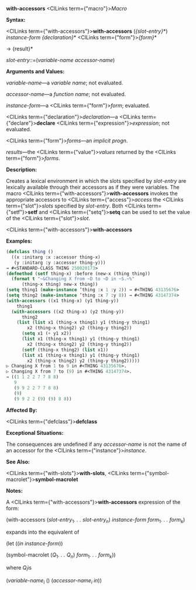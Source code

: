 **with-accessors** <ClLinks  term={"macro"}><i>Macro</i></ClLinks> 



**Syntax:** 



<ClLinks  term={"with-accessors"}><b>with-accessors</b></ClLinks> (*\{slot-entry\}*\*) *instance-form \{declaration\}*\* <ClLinks  term={"form"}><i>\{form\}</i></ClLinks>\* 



→ \{result\}\* 



*slot-entry::*=(*variable-name accessor-name*) 



**Arguments and Values:** 



*variable-name*—a *variable name*; not evaluated. 



*accessor-name*—a *function name*; not evaluated. 



*instance-form*—a <ClLinks  term={"form"}><i>form</i></ClLinks>; evaluated. 



<ClLinks  term={"declaration"}><i>declaration</i></ClLinks>—a <ClLinks  term={"declare"}><b>declare</b></ClLinks> <ClLinks  term={"expression"}><i>expression</i></ClLinks>; not evaluated. 



<ClLinks  term={"form"}><i>forms</i></ClLinks>—an *implicit progn*. 



*results*—the <ClLinks  term={"value"}><i>values</i></ClLinks> returned by the <ClLinks  term={"form"}><i>forms</i></ClLinks>. 



**Description:** 



Creates a lexical environment in which the slots specified by *slot-entry* are lexically available through their accessors as if they were variables. The macro <ClLinks  term={"with-accessors"}><b>with-accessors</b></ClLinks> invokes the appropriate accessors to <ClLinks  term={"access"}><i>access</i></ClLinks> the <ClLinks  term={"slot"}><i>slots</i></ClLinks> specified by *slot-entry*. Both <ClLinks  term={"setf"}><b>setf</b></ClLinks> and <ClLinks  term={"setq"}><b>setq</b></ClLinks> can be used to set the value of the <ClLinks  term={"slot"}><i>slot</i></ClLinks>. 







 



 



<ClLinks  term={"with-accessors"}><b>with-accessors</b></ClLinks> 



**Examples:**
```lisp
(defclass thing () 
  ((x :initarg :x :accessor thing-x) 
   (y :initarg :y :accessor thing-y))) 
→ #<STANDARD-CLASS THING 250020173> 
(defmethod (setf thing-x) :before (new-x (thing thing)) 
  (format t "~&Changing X from ~D to ~D in ~S.~%" 
	  (thing-x thing) new-x thing)) 
(setq thing1 (make-instance ’thing :x 1 :y 2)) → #<THING 43135676> 
(setq thing2 (make-instance ’thing :x 7 :y 8)) → #<THING 43147374> 
(with-accessors ((x1 thing-x) (y1 thing-y)) 
    thing1 
  (with-accessors ((x2 thing-x) (y2 thing-y)) 
      thing2 
    (list (list x1 (thing-x thing1) y1 (thing-y thing1) 
		x2 (thing-x thing2) y2 (thing-y thing2)) 
	  (setq x1 (+ y1 x2)) 
	  (list x1 (thing-x thing1) y1 (thing-y thing1) 
		x2 (thing-x thing2) y2 (thing-y thing2)) 
	  (setf (thing-x thing2) (list x1)) 
	  (list x1 (thing-x thing1) y1 (thing-y thing1) 
		x2 (thing-x thing2) y2 (thing-y thing2))))) 
▷ Changing X from 1 to 9 in #<THING 43135676>. 
▷ Changing X from 7 to (9) in #<THING 43147374>. 
→ ((1 1 2 2 7 7 8 8) 
   9 
   (9 9 2 2 7 7 8 8) 
   (9) 
   (9 9 2 2 (9) (9) 8 8)) 
```
**Affected By:** 



<ClLinks  term={"defclass"}><b>defclass</b></ClLinks> 



**Exceptional Situations:** 



The consequences are undefined if any *accessor-name* is not the name of an accessor for the <ClLinks  term={"instance"}><i>instance</i></ClLinks>. 



**See Also:** 



<ClLinks  term={"with-slots"}><b>with-slots</b></ClLinks>, <ClLinks  term={"symbol-macrolet"}><b>symbol-macrolet</b></ClLinks> 



**Notes:** 



A <ClLinks  term={"with-accessors"}><b>with-accessors</b></ClLinks> expression of the form: 



(with-accessors (<i>slot-entry</i><sub>1</sub><i>. . . slot-entry<sub>n</sub></i>) <i>instance-form form</i><sub>1</sub><i>. . . form<sub>k</sub></i>) 







 



 



expands into the equivalent of 



(let ((*in instance-form*)) 



(symbol-macrolet (<i>Q</i><sub>1</sub><i>. . . Q<sub>n</sub></i>) <i>form</i><sub>1</sub><i>. . . form<sub>k</sub></i>)) 



where <i>Q<sub>i</sub></i>is 



(<i>variable-name<sub>i</sub></i> () (<i>accessor-name<sub>i</sub> in</i>)) 



